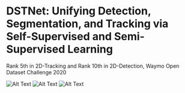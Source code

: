 # DSTNet: Unifying Detection, Segmentation, and Tracking via Self-Supervised and Semi-Supervised Learning
Rank 5th in 2D-Tracking and Rank 10th in 2D-Detection, Waymo Open Dataset Challenge 2020

![Alt Text](demo/demo1.gif)
![Alt Text](demo/demo2.gif)
![Alt Text](demo/demo3.gif)
